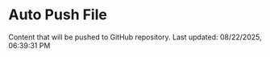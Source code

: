 # Auto Push File

Content that will be pushed to GitHub repository.
Last updated: 08/22/2025, 06:39:31 PM